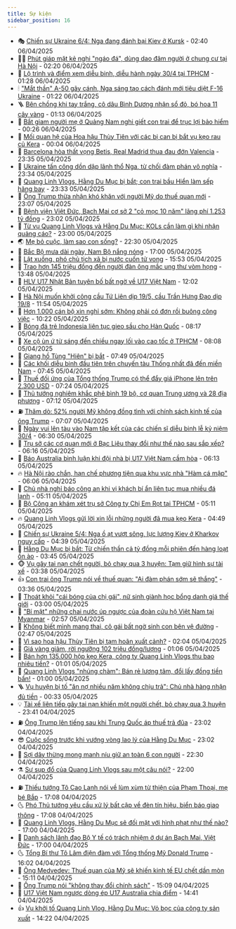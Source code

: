 ```yaml
---
title: Sự kiện
sidebar_position: 16
---
```


<!-- dantri-su-kien:START -->
- 🎭 [Chiến sự Ukraine 6/4: Nga đang đánh bại Kiev ở Kursk](https://dantri.com.vn/the-gioi/chien-su-ukraine-64-nga-dang-danh-bai-kiev-o-kursk-20250406084622534.htm) - 02:40 06/04/2025
- 👨‍🏫 [Phút giáp mặt kẻ nghi &quot;ngáo đá&quot;, dùng dao đâm người ở chung cư tại Hà Nội](https://dantri.com.vn/phap-luat/phut-giap-mat-ke-nghi-ngao-da-dung-dao-dam-nguoi-o-chung-cu-tai-ha-noi-20250406090854000.htm) - 02:20 06/04/2025
- 🌮 [Lộ trình và điểm xem diễu binh, diễu hành ngày 30/4 tại TPHCM](https://dantri.com.vn/xa-hoi/lo-trinh-va-diem-xem-dieu-binh-dieu-hanh-ngay-304-tai-tphcm-20250405150227014.htm) - 01:28 06/04/2025
- 🕯 [&quot;Mắt thần&quot; A-50 gãy cánh, Nga sáng tạo cách đánh mới tiêu diệt F-16 Ukraine](https://dantri.com.vn/the-gioi/mat-than-a-50-gay-canh-nga-sang-tao-cach-danh-moi-tieu-diet-f-16-ukraine-20250331152810541.htm) - 01:22 06/04/2025
- 🪜 [Bên chồng khi tay trắng, cô dâu Bình Dương nhận sổ đỏ, bó hoa 11 cây vàng](https://dantri.com.vn/doi-song/ben-chong-khi-tay-trang-co-dau-binh-duong-nhan-so-do-bo-hoa-11-cay-vang-20250405003925932.htm) - 01:13 06/04/2025
- 🐘 [Bắt giam người mẹ ở Quảng Nam nghi giết con trai để trục lợi bảo hiểm](https://dantri.com.vn/phap-luat/bat-giam-nguoi-me-o-quang-nam-nghi-giet-con-trai-de-truc-loi-bao-hiem-20250406064339360.htm) - 00:26 06/04/2025
- 🤔 [Mối quan hệ của Hoa hậu Thùy Tiên với các bị can bị bắt vụ kẹo rau củ Kera](https://dantri.com.vn/kinh-doanh/moi-quan-he-cua-hoa-hau-thuy-tien-voi-cac-bi-can-bi-bat-vu-keo-rau-cu-kera-20250405162400144.htm) - 00:04 06/04/2025
- 🧠 [Barcelona hòa thất vọng Betis, Real Madrid thua đau đớn Valencia](https://dantri.com.vn/the-thao/barcelona-hoa-that-vong-betis-real-madrid-thua-dau-don-valencia-20250406063445960.htm) - 23:35 05/04/2025
- 📝 [Ukraine tấn công dồn dập lãnh thổ Nga, từ chối đàm phán vô nghĩa](https://dantri.com.vn/the-gioi/ukraine-tan-cong-don-dap-lanh-tho-nga-tu-choi-dam-phan-vo-nghia-20250406061823764.htm) - 23:34 05/04/2025
- 🦏 [Quang Linh Vlogs, Hằng Du Mục bị bắt; con trai bầu Hiển làm sếp hãng bay](https://dantri.com.vn/kinh-doanh/quang-linh-vlogs-hang-du-muc-bi-bat-con-trai-bau-hien-lam-sep-hang-bay-20250405211213494.htm) - 23:33 05/04/2025
- 🥰 [Ông Trump thừa nhận khó khăn với người Mỹ do thuế quan mới](https://dantri.com.vn/the-gioi/ong-trump-thua-nhan-kho-khan-voi-nguoi-my-do-thue-quan-moi-20250406055400077.htm) - 23:07 05/04/2025
- 🤗 [Bệnh viện Việt Đức, Bạch Mai cơ sở 2 &quot;cỏ mọc 10 năm&quot; lãng phí 1.253 tỷ đồng](https://dantri.com.vn/xa-hoi/benh-vien-viet-duc-bach-mai-co-so-2-co-moc-10-nam-lang-phi-1253-ty-dong-20250405183827248.htm) - 23:02 05/04/2025
- 🌈 [Từ vụ Quang Linh Vlogs và Hằng Du Mục: KOLs cần làm gì khi nhận quảng cáo?](https://dantri.com.vn/lao-dong-viec-lam/tu-vu-quang-linh-vlogs-va-hang-du-muc-kols-can-lam-gi-khi-nhan-quang-cao-20250405164958336.htm) - 23:00 05/04/2025
- 🌏 [Mẹ bỏ cuộc, làm sao con sống?](https://dantri.com.vn/tam-long-nhan-ai/me-bo-cuoc-lam-sao-con-song-20250329114256638.htm) - 22:30 05/04/2025
- 💄 [Bắc Bộ mưa dài ngày, Nam Bộ nắng nóng](https://dantri.com.vn/xa-hoi/bac-bo-mua-dai-ngay-nam-bo-nang-nong-20250405204749322.htm) - 17:00 05/04/2025
- 👺 [Lật xuồng, phó chủ tịch xã bị nước cuốn tử vong](https://dantri.com.vn/xa-hoi/lat-xuong-pho-chu-tich-xa-bi-nuoc-cuon-tu-vong-20250405222531985.htm) - 15:53 05/04/2025
- 👹 [Trao hơn 145 triệu đồng đến người đàn ông mắc ung thư vòm họng](https://dantri.com.vn/tam-long-nhan-ai/trao-hon-145-trieu-dong-den-nguoi-dan-ong-mac-ung-thu-vom-hong-20250405145627863.htm) - 13:48 05/04/2025
- 🌊 [HLV U17 Nhật Bản tuyên bố bất ngờ về U17 Việt Nam](https://dantri.com.vn/the-thao/hlv-u17-nhat-ban-tuyen-bo-bat-ngo-ve-u17-viet-nam-20250405190055806.htm) - 12:02 05/04/2025
- 🤠 [Hà Nội muốn khởi công cầu Tứ Liên dịp 19/5, cầu Trần Hưng Đạo dịp 19/8](https://dantri.com.vn/xa-hoi/ha-noi-muon-khoi-cong-cau-tu-lien-dip-195-cau-tran-hung-dao-dip-198-20250405172632229.htm) - 11:54 05/04/2025
- 🎊 [Hơn 1.000 cán bộ xin nghỉ sớm: Không phải có đơn rồi buông công việc](https://dantri.com.vn/xa-hoi/hon-1000-can-bo-xin-nghi-som-khong-phai-co-don-roi-buong-cong-viec-20250405162807651.htm) - 10:22 05/04/2025
- 🐘 [Bóng đá trẻ Indonesia liên tục gieo sầu cho Hàn Quốc](https://dantri.com.vn/the-thao/bong-da-tre-indonesia-lien-tuc-gieo-sau-cho-han-quoc-20250405134624230.htm) - 08:17 05/04/2025
- 💂 [Xe cộ ùn ứ từ sáng đến chiều ngay lối vào cao tốc ở TPHCM](https://dantri.com.vn/xa-hoi/xe-co-un-u-tu-sang-den-chieu-ngay-loi-vao-cao-toc-o-tphcm-20250405142644655.htm) - 08:08 05/04/2025
- 👹 [Giang hồ Tùng &quot;Hiên&quot; bị bắt](https://dantri.com.vn/phap-luat/giang-ho-tung-hien-bi-bat-20250405143926510.htm) - 07:49 05/04/2025
- 🦒 [Các khối diễu binh đầu tiên trên chuyến tàu Thống nhất đã đến miền Nam](https://dantri.com.vn/xa-hoi/cac-khoi-dieu-binh-dau-tien-tren-chuyen-tau-thong-nhat-da-den-mien-nam-20250405132153068.htm) - 07:45 05/04/2025
- 🗽 [Thuế đối ứng của Tổng thống Trump có thể đẩy giá iPhone lên trên 2.300 USD](https://dantri.com.vn/cong-nghe/thue-doi-ung-cua-tong-thong-trump-co-the-day-gia-iphone-len-tren-2300-usd-20250405140530924.htm) - 07:24 05/04/2025
- 💄 [Thủ tướng nghiêm khắc phê bình 19 bộ, cơ quan Trung ương và 28 địa phương](https://dantri.com.vn/xa-hoi/thu-tuong-nghiem-khac-phe-binh-19-bo-co-quan-trung-uong-va-28-dia-phuong-20250405132502810.htm) - 07:12 05/04/2025
- ⛽️ [Thăm dò: 52% người Mỹ không đồng tình với chính sách kinh tế của ông Trump](https://dantri.com.vn/the-gioi/tham-do-52-nguoi-my-khong-dong-tinh-voi-chinh-sach-kinh-te-cua-ong-trump-20250405135901770.htm) - 07:07 05/04/2025
- 🥷 [Ngày vui lên tàu vào Nam tập kết của các chiến sĩ diễu binh lễ kỷ niệm 30/4](https://dantri.com.vn/xa-hoi/ngay-vui-len-tau-vao-nam-tap-ket-cua-cac-chien-si-dieu-binh-le-ky-niem-304-20250405132946465.htm) - 06:30 05/04/2025
- 🤖 [Trụ sở các cơ quan mới ở Bạc Liêu thay đổi như thế nào sau sắp xếp?](https://dantri.com.vn/xa-hoi/tru-so-cac-co-quan-moi-o-bac-lieu-thay-doi-nhu-the-nao-sau-sap-xep-20250405105730402.htm) - 06:16 05/04/2025
- 🌊 [Báo Australia bình luận khi đội nhà bị U17 Việt Nam cầm hòa](https://dantri.com.vn/the-thao/bao-australia-binh-luan-khi-doi-nha-bi-u17-viet-nam-cam-hoa-20250405091312224.htm) - 06:13 05/04/2025
- 🔥 [Hà Nội rào chắn, hạn chế phương tiện qua khu vực nhà &quot;Hàm cá mập&quot;](https://dantri.com.vn/xa-hoi/ha-noi-rao-chan-han-che-phuong-tien-qua-khu-vuc-nha-ham-ca-map-20250405130230774.htm) - 06:06 05/04/2025
- 🦏 [Chủ nhà nghỉ báo công an khi vị khách bí ẩn liên tục mua nhiều đá lạnh](https://dantri.com.vn/phap-luat/chu-nha-nghi-bao-cong-an-khi-vi-khach-bi-an-lien-tuc-mua-nhieu-da-lanh-20250405113437435.htm) - 05:11 05/04/2025
- 🐘 [Bộ Công an khám xét trụ sở Công ty Chị Em Rọt tại TPHCM](https://dantri.com.vn/phap-luat/bo-cong-an-kham-xet-tru-so-cong-ty-chi-em-rot-tai-tphcm-20250405120120050.htm) - 05:11 05/04/2025
- 🔥 [Quang Linh Vlogs gửi lời xin lỗi những người đã mua kẹo Kera](https://dantri.com.vn/phap-luat/quang-linh-vlogs-gui-loi-xin-loi-nhung-nguoi-da-mua-keo-kera-20250405113207676.htm) - 04:49 05/04/2025
- 💼 [Chiến sự Ukraine 5/4: Nga ồ ạt vượt sông, lực lượng Kiev ở Kharkov nguy cấp](https://dantri.com.vn/the-gioi/chien-su-ukraine-54-nga-o-at-vuot-song-luc-luong-kiev-o-kharkov-nguy-cap-20250405113341133.htm) - 04:39 05/04/2025
- 🚀 [Hằng Du Mục bị bắt: Từ chiến thần cả tỷ đồng mỗi phiên đến hàng loạt ồn ào](https://dantri.com.vn/kinh-doanh/hang-du-muc-bi-bat-tu-chien-than-ca-ty-dong-moi-phien-den-hang-loat-on-ao-20250405033421442.htm) - 03:45 05/04/2025
- 🐵 [Vụ gây tai nạn chết người, bỏ chạy qua 3 huyện: Tạm giữ hình sự tài xế](https://dantri.com.vn/xa-hoi/vu-gay-tai-nan-chet-nguoi-bo-chay-qua-3-huyen-tam-giu-hinh-su-tai-xe-20250405100443893.htm) - 03:38 05/04/2025
- 👍 [Con trai ông Trump nói về thuế quan: &quot;Ai đàm phán sớm sẽ thắng&quot;](https://dantri.com.vn/the-gioi/con-trai-ong-trump-noi-ve-thue-quan-ai-dam-phan-som-se-thang-20250405103208486.htm) - 03:36 05/04/2025
- 🚦 [Thoát khỏi &quot;cái bóng của chị gái&quot;, nữ sinh giành học bổng danh giá thế giới](https://dantri.com.vn/giao-duc/thoat-khoi-cai-bong-cua-chi-gai-nu-sinh-gianh-hoc-bong-danh-gia-the-gioi-20250404204835923.htm) - 03:00 05/04/2025
- 🥸 [&quot;Bí mật&quot; những chai nước úp ngược của đoàn cứu hộ Việt Nam tại Myanmar](https://dantri.com.vn/xa-hoi/bi-mat-nhung-chai-nuoc-up-nguoc-cua-doan-cuu-ho-viet-nam-tai-myanmar-20250405091510277.htm) - 02:57 05/04/2025
- 🥷 [Không biết mình mang thai, cô gái bất ngờ sinh con bên vệ đường](https://dantri.com.vn/doi-song/khong-biet-minh-mang-thai-co-gai-bat-ngo-sinh-con-ben-ve-duong-20250405053842915.htm) - 02:47 05/04/2025
- 🤡 [Vì sao hoa hậu Thùy Tiên bị tạm hoãn xuất cảnh?](https://dantri.com.vn/ban-doc/vi-sao-hoa-hau-thuy-tien-bi-tam-hoan-xuat-canh-20250405024553359.htm) - 02:04 05/04/2025
- 🥳 [Giá vàng giảm, rời ngưỡng 102 triệu đồng/lượng](https://dantri.com.vn/kinh-doanh/gia-vang-giam-roi-nguong-102-trieu-dongluong-20250405002202450.htm) - 01:06 05/04/2025
- 🤩 [Bán hơn 135.000 hộp kẹo Kera, công ty Quang Linh Vlogs thu bao nhiêu tiền?](https://dantri.com.vn/kinh-doanh/ban-hon-135000-hop-keo-kera-cong-ty-quang-linh-vlogs-thu-bao-nhieu-tien-20250405020419799.htm) - 01:01 05/04/2025
- 🎡 [Quang Linh Vlogs &quot;nhúng chàm&quot;: Bán rẻ lương tâm, đổi lấy đồng tiền bẩn!](https://dantri.com.vn/ban-doc/quang-linh-vlogs-nhung-cham-ban-re-luong-tam-doi-lay-dong-tien-ban-20250405012903953.htm) - 01:00 05/04/2025
- 🪜 [Vụ huyện bị tố &quot;ăn nợ nhiều năm không chịu trả&quot;: Chủ nhà hàng nhận đủ tiền](https://dantri.com.vn/xa-hoi/vu-huyen-bi-to-an-no-nhieu-nam-khong-chiu-tra-chu-nha-hang-nhan-du-tien-20250405070211001.htm) - 00:33 05/04/2025
- 💡 [Tài xế liên tiếp gây tai nạn khiến một người chết, bỏ chạy qua 3 huyện](https://dantri.com.vn/xa-hoi/tai-xe-lien-tiep-gay-tai-nan-khien-mot-nguoi-chet-bo-chay-qua-3-huyen-20250404225716539.htm) - 23:41 04/04/2025
- ⛽️ [Ông Trump lên tiếng sau khi Trung Quốc áp thuế trả đũa](https://dantri.com.vn/the-gioi/ong-trump-len-tieng-sau-khi-trung-quoc-ap-thue-tra-dua-20250405055848650.htm) - 23:02 04/04/2025
- 😎 [Cuộc sống trước khi vướng vòng lao lý của Hằng Du Mục](https://dantri.com.vn/doi-song/cuoc-song-truoc-khi-vuong-vong-lao-ly-cua-hang-du-muc-20250404195606464.htm) - 23:02 04/04/2025
- 🗽 [Sợi dây thừng mong manh níu giữ an toàn 6 con người](https://dantri.com.vn/tam-long-nhan-ai/soi-day-thung-mong-manh-niu-giu-an-toan-6-con-nguoi-20250328164548232.htm) - 22:30 04/04/2025
- ⚗️ [Sự sụp đổ của Quang Linh Vlogs sau một câu nói?](https://dantri.com.vn/phap-luat/su-sup-do-cua-quang-linh-vlogs-sau-mot-cau-noi-20250404234426061.htm) - 22:00 04/04/2025
- ⛽️ [Thiếu tướng Tô Cao Lanh nói về lùm xùm từ thiện của Phạm Thoại, mẹ bé Bắp](https://dantri.com.vn/phap-luat/thieu-tuong-to-cao-lanh-noi-ve-lum-xum-tu-thien-cua-pham-thoai-me-be-bap-20250404235943160.htm) - 17:08 04/04/2025
- 🌜 [Phó Thủ tướng yêu cầu xử lý bất cập về đèn tín hiệu, biển báo giao thông](https://dantri.com.vn/xa-hoi/pho-thu-tuong-yeu-cau-xu-ly-bat-cap-ve-den-tin-hieu-bien-bao-giao-thong-20250404223242450.htm) - 17:08 04/04/2025
- 🦩 [Quang Linh Vlogs, Hằng Du Mục sẽ đối mặt với hình phạt như thế nào?](https://dantri.com.vn/phap-luat/quang-linh-vlogs-hang-du-muc-se-doi-mat-voi-hinh-phat-nhu-the-nao-20250404222614755.htm) - 17:00 04/04/2025
- 🦒 [Danh sách lãnh đạo Bộ Y tế có trách nhiệm ở dự án Bạch Mai, Việt Đức](https://dantri.com.vn/xa-hoi/danh-sach-lanh-dao-bo-y-te-co-trach-nhiem-o-du-an-bach-mai-viet-duc-20250404173108696.htm) - 17:00 04/04/2025
- 🌜 [Tổng Bí thư Tô Lâm điện đàm với Tổng thống Mỹ Donald Trump](https://dantri.com.vn/xa-hoi/tong-bi-thu-to-lam-dien-dam-voi-tong-thong-my-donald-trump-20250404230222578.htm) - 16:02 04/04/2025
- 🐎 [Ông Medvedev: Thuế quan của Mỹ sẽ khiến kinh tế EU chết dần mòn](https://dantri.com.vn/the-gioi/ong-medvedev-thue-quan-cua-my-se-khien-kinh-te-eu-chet-dan-mon-20250404194515054.htm) - 15:11 04/04/2025
- 🌋 [Ông Trump nói &quot;không thay đổi chính sách&quot;](https://dantri.com.vn/the-gioi/ong-trump-noi-khong-thay-doi-chinh-sach-20250404205732358.htm) - 15:09 04/04/2025
- 🧰 [U17 Việt Nam ngược dòng ép U17 Australia chia điểm](https://dantri.com.vn/the-thao/u17-viet-nam-nguoc-dong-ep-u17-australia-chia-diem-20250404214142673.htm) - 14:41 04/04/2025
- 👍 [Vụ khởi tố Quang Linh Vlog, Hằng Du Mục: Vỏ bọc của công ty sản xuất](https://dantri.com.vn/kinh-doanh/vu-khoi-to-quang-linh-vlog-hang-du-muc-vo-boc-cua-cong-ty-san-xuat-20250404192719231.htm) - 14:22 04/04/2025<!-- dantri-su-kien:END -->
